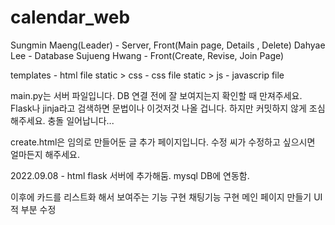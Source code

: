 # calendar_web

Sungmin Maeng(Leader) - Server, Front(Main page, Details , Delete)
Dahyae Lee - Database
Sujueng Hwang - Front(Create, Revise, Join Page)

templates - html file
static > css - css file
static > js - javascrip file

main.py는 서버 파일입니다. DB 연결 전에 잘 보여지는지 확인할 때 만져주세요.
Flask나 jinja라고 검색하면 문법이나 이것저것 나올 겁니다.
하지만 커밋하지 않게 조심해주세요. 충돌 일어납니다...

create.html은 임의로 만들어둔 글 추가 페이지입니다. 수정 씨가 수정하고 싶으시면 얼마든지 해주세요.

2022.09.08 - html flask 서버에 추가해둠. mysql DB에 연동함.

이후에 카드를 리스트화 해서 보여주는 기능 구현
채팅기능 구현
메인 페이지 만들기
UI적 부분 수정
